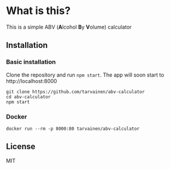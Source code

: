 # What is this?

This is a simple ABV (**A**lcohol **B**y **V**olume) calculator

## Installation

### Basic installation

Clone the repository and run `npm start`. The app will soon start to http://localhost:8000

```
git clone https://github.com/tarvainen/abv-calculator
cd abv-calculator
npm start
```

### Docker

```
docker run --rm -p 8000:80 tarvainen/abv-calculator
```

## License

MIT
